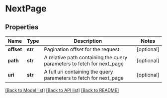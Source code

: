 # NextPage

## Properties
Name | Type | Description | Notes
------------ | ------------- | ------------- | -------------
**offset** | **str** | Pagination offset for the request. | [optional] 
**path** | **str** | A relative path containing the query parameters to fetch for next_page | [optional] 
**uri** | **str** | A full uri containing the query parameters to fetch for next_page | [optional] 

[[Back to Model list]](../README.md#documentation-for-models) [[Back to API list]](../README.md#documentation-for-api-endpoints) [[Back to README]](../README.md)

